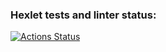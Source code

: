 ### Hexlet tests and linter status:
[![Actions Status](https://github.com/1NQ457/rails-project-lvl2/workflows/hexlet-check/badge.svg)](https://github.com/1NQ457/rails-project-lvl2/actions)
